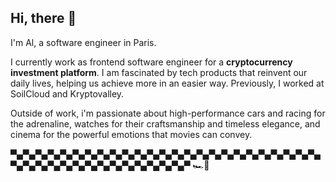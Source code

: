 ## Hi, there 👋 

I'm Al, a software engineer in Paris.

I currently work as frontend software engineer for a **cryptocurrency investment platform**. I am fascinated by tech products that reinvent our daily lives, helping us achieve more in an easier way. Previously, I worked at SoilCloud and Kryptovalley.

Outside of work, i'm passionate about high-performance cars and racing for the adrenaline, watches for their craftsmanship and timeless elegance, and cinema for the powerful emotions that movies can convey.

▀▄▀▄▀▄▀▄▀▄▀▄▀▄▀▄▀▄▀▄▀▄▀▄▀▄▀▄▀▄▀▄▀▄▀▄▀▄▀▄▀▄▀▄▀▄▀▄▀▄▀▄▀▄▀▄▀▄▀▄▀▄▀▄▀▄▀▄▀▄▀▄▀▄▀▄▀▄▀ 🏎️💨
